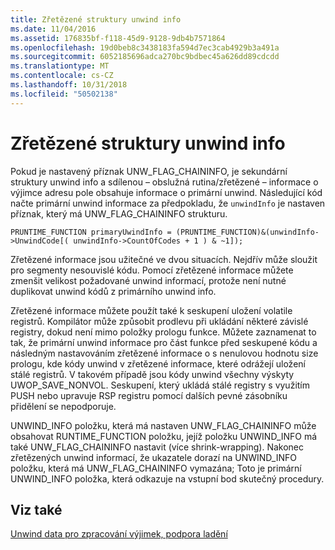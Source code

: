 ```yaml
---
title: Zřetězené struktury unwind info
ms.date: 11/04/2016
ms.assetid: 176835bf-f118-45d9-9128-9db4b7571864
ms.openlocfilehash: 19d0beb8c3438183fa594d7ec3cab4929b3a491a
ms.sourcegitcommit: 6052185696adca270bc9bdbec45a626dd89cdcdd
ms.translationtype: MT
ms.contentlocale: cs-CZ
ms.lasthandoff: 10/31/2018
ms.locfileid: "50502138"
---
```

# <a name="chained-unwind-info-structures"></a>Zřetězené struktury unwind info

Pokud je nastavený příznak UNW_FLAG_CHAININFO, je sekundární struktury unwind info a sdílenou – obslužná rutina/zřetězené – informace o výjimce adresu pole obsahuje informace o primární unwind. Následující kód načte primární unwind informace za předpokladu, že `unwindInfo` je nastaven příznak, který má UNW_FLAG_CHAININFO strukturu.

```
PRUNTIME_FUNCTION primaryUwindInfo = (PRUNTIME_FUNCTION)&(unwindInfo->UnwindCode[( unwindInfo->CountOfCodes + 1 ) & ~1]);
```

Zřetězené informace jsou užitečné ve dvou situacích. Nejdřív může sloužit pro segmenty nesouvislé kódu. Pomocí zřetězené informace můžete zmenšit velikost požadované unwind informací, protože není nutné duplikovat unwind kódů z primárního unwind info.

Zřetězené informace můžete použít také k seskupení uložení volatile registrů. Kompilátor může způsobit prodlevu při ukládání některé závislé registry, dokud není mimo položky prologu funkce. Můžete zaznamenat to tak, že primární unwind informace pro část funkce před seskupené kódu a následným nastavováním zřetězené informace o s nenulovou hodnotu size prologu, kde kódy unwind v zřetězené informace, které odrážejí uložení stálé registrů. V takovém případě jsou kódy unwind všechny výskyty UWOP_SAVE_NONVOL. Seskupení, který ukládá stálé registry s využitím PUSH nebo upravuje RSP registru pomocí dalších pevné zásobníku přidělení se nepodporuje.

UNWIND_INFO položku, která má nastaven UNW_FLAG_CHAININFO může obsahovat RUNTIME_FUNCTION položku, jejíž položku UNWIND_INFO má také UNW_FLAG_CHAININFO nastavit (více shrink-wrapping). Nakonec zřetězených unwind informací, že ukazatele dorazí na UNWIND_INFO položku, která má UNW_FLAG_CHAININFO vymazána; Toto je primární UNWIND_INFO položka, která odkazuje na vstupní bod skutečný procedury.

## <a name="see-also"></a>Viz také

[Unwind data pro zpracování výjimek, podpora ladění](../build/unwind-data-for-exception-handling-debugger-support.md)